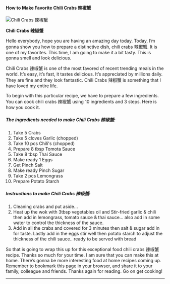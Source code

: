             

#### How to Make Favorite Chili Crabs 辣椒蟹

![Chili Crabs 辣椒蟹](https://img-global.cpcdn.com/recipes/3ff4ca14cd5aaf0b/751x532cq70/chili-crabs-%e8%be%a3%e6%a4%92%e8%9f%b9-recipe-main-photo.jpg)

**Chili Crabs 辣椒蟹**

Hello everybody, hope you are having an amazing day today. Today, I’m gonna show you how to prepare a distinctive dish, chili crabs 辣椒蟹. It is one of my favorites. This time, I am going to make it a bit tasty. This is gonna smell and look delicious.

Chili Crabs 辣椒蟹 is one of the most favored of recent trending meals in the world. It’s easy, it’s fast, it tastes delicious. It’s appreciated by millions daily. They are fine and they look fantastic. Chili Crabs 辣椒蟹 is something that I have loved my entire life.

To begin with this particular recipe, we have to prepare a few ingredients. You can cook chili crabs 辣椒蟹 using 10 ingredients and 3 steps. Here is how you cook it.

##### The ingredients needed to make Chili Crabs 辣椒蟹:

1.  Take 5 Crabs
2.  Take 5 cloves Garlic (chopped)
3.  Take 10 pcs Chili's (chopped)
4.  Prepare 8 tbsp Tomota Sauce
5.  Take 8 tbsp Thai Sauce
6.  Make ready 1 Eggs
7.  Get Pinch Salt
8.  Make ready Pinch Sugar
9.  Take 2 pcs Lemongrass
10.  Prepare Potato Starch

##### Instructions to make Chili Crabs 辣椒蟹:

1.  Cleaning crabs and put aside…
2.  Heat up the wok with 3tbsp vegetables oil and Stir-fried garlic & chili then add in lemongrass, tomato sauce & thai sauce… also add in some water to control the thickness of the sauce.
3.  Add in all the crabs and covered for 3 minutes then salt & sugar add in for taste. Lastly add in the eggs stir well then potato starch to adjust the thickness of the chili sauce.. ready to be served with bread

So that is going to wrap this up for this exceptional food chili crabs 辣椒蟹 recipe. Thanks so much for your time. I am sure that you can make this at home. There’s gonna be more interesting food at home recipes coming up. Remember to bookmark this page in your browser, and share it to your family, colleague and friends. Thanks again for reading. Go on get cooking!

* * *